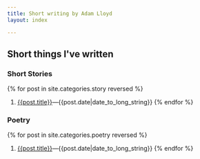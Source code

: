 ```yaml
---
title: Short writing by Adam Lloyd
layout: index

---
```


## Short things I've written

### Short Stories
{% for post in site.categories.story reversed %}
 1. [{{post.title}}]({{site.baseurl}}{{post.url}})&mdash;{{post.date|date_to_long_string}}
{% endfor %}

### Poetry
{% for post in site.categories.poetry reversed %}
 1. [{{post.title}}]({{site.baseurl}}{{post.url}})&mdash;{{post.date|date_to_long_string}}
{% endfor %}
